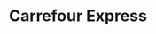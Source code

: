 ---
title: "Carrefour Express"
url: /ciudad-autonoma-de-buenos-aires/carrefour-express-gallo/
shop: comodidad
---